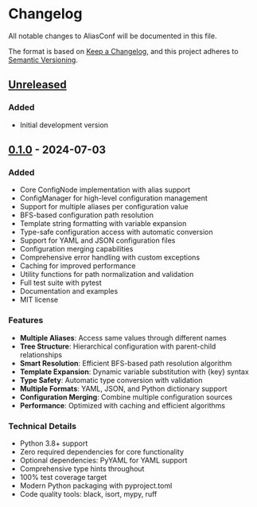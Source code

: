 # Changelog

All notable changes to AliasConf will be documented in this file.

The format is based on [Keep a Changelog](https://keepachangelog.com/en/1.0.0/),
and this project adheres to [Semantic Versioning](https://semver.org/spec/v2.0.0.html).

## [Unreleased]

### Added
- Initial development version

## [0.1.0] - 2024-07-03

### Added
- Core ConfigNode implementation with alias support
- ConfigManager for high-level configuration management
- Support for multiple aliases per configuration value
- BFS-based configuration path resolution
- Template string formatting with variable expansion
- Type-safe configuration access with automatic conversion
- Support for YAML and JSON configuration files
- Configuration merging capabilities
- Comprehensive error handling with custom exceptions
- Caching for improved performance
- Utility functions for path normalization and validation
- Full test suite with pytest
- Documentation and examples
- MIT license

### Features
- **Multiple Aliases**: Access same values through different names
- **Tree Structure**: Hierarchical configuration with parent-child relationships
- **Smart Resolution**: Efficient BFS-based path resolution algorithm
- **Template Expansion**: Dynamic variable substitution with {key} syntax
- **Type Safety**: Automatic type conversion with validation
- **Multiple Formats**: YAML, JSON, and Python dictionary support
- **Configuration Merging**: Combine multiple configuration sources
- **Performance**: Optimized with caching and efficient algorithms

### Technical Details
- Python 3.8+ support
- Zero required dependencies for core functionality
- Optional dependencies: PyYAML for YAML support
- Comprehensive type hints throughout
- 100% test coverage target
- Modern Python packaging with pyproject.toml
- Code quality tools: black, isort, mypy, ruff

[Unreleased]: https://github.com/username/aliasconf/compare/v0.1.0...HEAD
[0.1.0]: https://github.com/username/aliasconf/releases/tag/v0.1.0